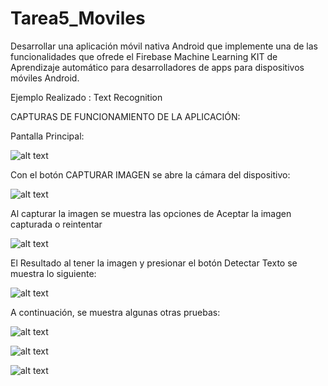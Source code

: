 # Tarea5_Moviles
Desarrollar una aplicación móvil nativa Android que implemente una de las funcionalidades que ofrede el Firebase Machine Learning KIT de Aprendizaje automático para desarrolladores de apps para dispositivos móviles Android.

Ejemplo Realizado : Text Recognition

CAPTURAS DE FUNCIONAMIENTO DE LA APLICACIÓN:

Pantalla Principal:

![alt text](https://github.com/SebastianCarvajal/Tarea5_Moviles/blob/main/capturas/Captura1.jpg)

Con el botón CAPTURAR IMAGEN se abre la cámara del dispositivo:

![alt text](https://github.com/SebastianCarvajal/Tarea5_Moviles/blob/main/capturas/Captura2.jpg)

Al capturar la imagen se muestra las opciones de Aceptar la imagen capturada o reintentar

![alt text](https://github.com/SebastianCarvajal/Tarea5_Moviles/blob/main/capturas/Captura3.jpg)

El Resultado al tener la imagen y presionar el botón Detectar Texto se muestra lo siguiente:

![alt text](https://github.com/SebastianCarvajal/Tarea5_Moviles/blob/main/capturas/Resultado1.jpg)




A continuación, se muestra algunas otras pruebas:

![alt text](https://github.com/SebastianCarvajal/Tarea5_Moviles/blob/main/capturas/Resultado2.jpg)

![alt text](https://github.com/SebastianCarvajal/Tarea5_Moviles/blob/main/capturas/Resultado3.jpg)

![alt text](https://github.com/SebastianCarvajal/Tarea5_Moviles/blob/main/capturas/Resultado4.jpg)


